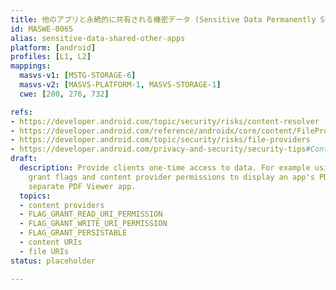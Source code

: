 ```yaml
---
title: 他のアプリと永続的に共有される機密データ (Sensitive Data Permanently Shared with Other Apps)
id: MASWE-0065
alias: sensitive-data-shared-other-apps
platform: [android]
profiles: [L1, L2]
mappings:
  masvs-v1: [MSTG-STORAGE-6]
  masvs-v2: [MASVS-PLATFORM-1, MASVS-STORAGE-1]
  cwe: [200, 276, 732]

refs:
- https://developer.android.com/topic/security/risks/content-resolver
- https://developer.android.com/reference/androidx/core/content/FileProvider
- https://developer.android.com/topic/security/risks/file-providers
- https://developer.android.com/privacy-and-security/security-tips#ContentProviders
draft:
  description: Provide clients one-time access to data. For example using URI permission
    grant flags and content provider permissions to display an app's PDF file in a
    separate PDF Viewer app.
  topics:
  - content providers
  - FLAG_GRANT_READ_URI_PERMISSION
  - FLAG_GRANT_WRITE_URI_PERMISSION
  - FLAG_GRANT_PERSISTABLE
  - content URIs
  - file URIs
status: placeholder

---
```

